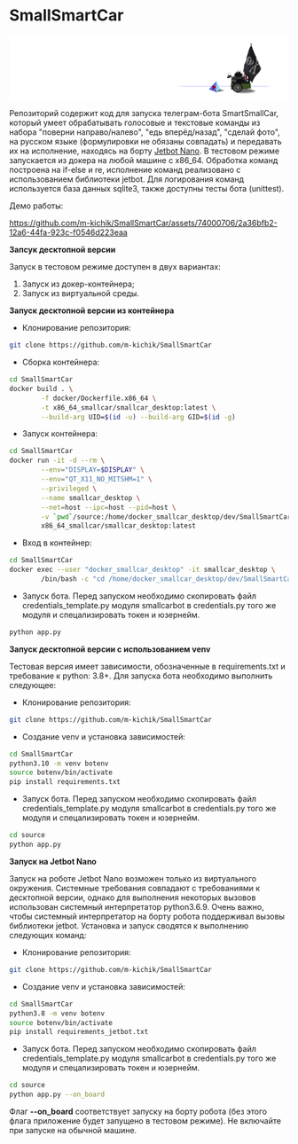 # SmallSmartCar
![pixel_car](media/car_and_pyramid.png)

Репозиторий содержит код для запуска телеграм-бота SmartSmallCar, который умеет обрабатывать голосовые и текстовые команды из набора "поверни направо/налево", "едь вперёд/назад", "сделай фото", на русском языке (формулировки не обязаны совпадать) и передавать их на исполнение, находясь на борту [Jetbot Nano](https://jetbot.org/master/). В тестовом режиме запускается из докера на любой машине с x86_64. Обработка команд построена на if-else и re, исполнение команд реализовано с использованием библиотеки jetbot. Для логирования команд используется база данных sqlite3, также доступны тесты бота (unittest).

Демо работы:

https://github.com/m-kichik/SmallSmartCar/assets/74000706/2a36bfb2-12a6-44fa-923c-f0546d223eaa



**Запсук десктопной версии**

Запуск в тестовом режиме доступен в двух вариантах:
1. Запуск из докер-контейнера;
2. Запуск из виртуальной среды.

**Запуск десктопной версии из контейнера**
- Клонирование репозитория:
```bash
git clone https://github.com/m-kichik/SmallSmartCar
```
- Сборка контейнера:
```bash
cd SmallSmartCar
docker build . \
        -f docker/Dockerfile.x86_64 \
        -t x86_64_smallcar/smallcar_desktop:latest \
        --build-arg UID=$(id -u) --build-arg GID=$(id -g)
```
- Запуск контейнера:
```bash
cd SmallSmartCar
docker run -it -d --rm \
        --env="DISPLAY=$DISPLAY" \
        --env="QT_X11_NO_MITSHM=1" \
        --privileged \
        --name smallcar_desktop \
        --net=host --ipc=host --pid=host \
        -v `pwd`/source:/home/docker_smallcar_desktop/dev/SmallSmartCar \
        x86_64_smallcar/smallcar_desktop:latest
```
- Вход в контейнер:
```bash
cd SmallSmartCar
docker exec --user "docker_smallcar_desktop" -it smallcar_desktop \
        /bin/bash -c "cd /home/docker_smallcar_desktop/dev/SmallSmartCar; /bin/bash"
```
- Запуск бота. Перед запуском необходимо скопировать файл credentials_template.py модуля smallcarbot в credentials.py того же модуля и спецализировать токен и юзернейм.
```bash
python app.py
```

**Запуск десктопной версии с использованием venv**

Тестовая версия имеет зависимости, обозначенные в requirements.txt и требование к python: 3.8+. Для запуска бота необходимо выполнить следующее:
- Клонирование репозитория:
```bash
git clone https://github.com/m-kichik/SmallSmartCar
```
- Создание venv и установка зависимостей:
```bash
cd SmallSmartCar
python3.10 -m venv botenv
source botenv/bin/activate
pip install requirements.txt
```
- Запуск бота. Перед запуском необходимо скопировать файл credentials_template.py модуля smallcarbot в credentials.py того же модуля и спецализировать токен и юзернейм.
```bash
cd source
python app.py
```

**Запуск на Jetbot Nano**

Запуск на роботе Jetbot Nano возможен только из виртуального окружения. Системные требования совпадают с требованиями к десктопной версии, 
однако для выполнения некоторых вызовов использован системный интерпретатор python3.6.9. Очень важно, чтобы системный интерпретатор на борту 
робота поддерживал вызовы библиотеки jetbot. Установка и запуск сводятся к выполнению следующих команд:
- Клонирование репозитория:
```bash
git clone https://github.com/m-kichik/SmallSmartCar
```
- Создание venv и установка зависимостей:
```bash
cd SmallSmartCar
python3.8 -m venv botenv
source botenv/bin/activate
pip install requirements_jetbot.txt
```
- Запуск бота. Перед запуском необходимо скопировать файл credentials_template.py модуля smallcarbot в credentials.py того же модуля и спецализировать токен и юзернейм.
```bash
cd source
python app.py --on_board
```
Флаг **--on_board** соответствует запуску на борту робота (без этого флага приложение будет запущено в тестовом режиме). Не включайте при запуске на обычной машине.

